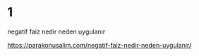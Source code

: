 # 1
negatif faiz nedir neden uygulanır

https://parakonusalim.com/negatif-faiz-nedir-neden-uygulanir/
